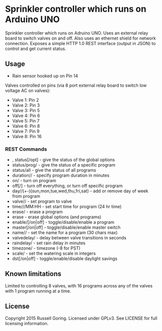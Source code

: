 # Sprinkler controller which runs on Arduino UNO
Sprinkler controller which runs on Adruino UNO. Uses an external relay board to switch valves on and off. Also uses an ethernet shield for network connection.
Exposes a simple HTTP 1.0 REST interface (output in JSON) to control and get current status.

## Usage
* Rain sensor hooked up on Pin 14

Valves controlled on pins (via 8 port external relay board to switch low voltage AC on valves):
* Valve 1: Pin 2
* Valve 2: Pin 3
* Valve 3: Pin 5
* Valve 4: Pin 6
* Valve 5: Pin 7
* Valve 6: Pin 8
* Valve 7: Pin 9
* Valve 8: Pin 16

### REST Commands
* <none>, status[/opt] - give the status of the global options
* status/prog/<id> - give the status of a specific program
* status/all - give the status of all programs
* duration/<id>/<min> - specify program duration in minutes
* on/<id> - turn on program
* off[/<id>] - turn off everything, or turn off specific program
* day/<id>/(+-)(sun,mon,tue,wed,thu,fri,sat) - add or remove day of week from program
* valve/<id>/<valve> - set program to valve
* time/<slot>/<id>/MM:HH - set start time for program (24 hr time)
* erase/<id> - erase a program
* erase - erase global options (and programs)
* enable/<id>[/on|off] - toggle/disable/enable a program
* master[/on|off] - toggle/disable/enable master switch
* name/<id>/<name> - set the name for a program (30 chars max)
* valvedelay/<sec> - delay between valve transitions in seconds
* raindelay/<min> - set rain delay in minutes
* timezone/<int> - timezone (-8 for PST)
* scale/<scale> - set the watering scale in integers
* dst[/on|off] - toggle/enable/disable daylight savings


## Known limitations
Limited to controlling 8 valves, with 16 programs across any of the valves with 1 program running at a time.

## License
Copyright 2015 Russell Goring. Licensed under GPLv3. See LICENSE for full licensing information.

